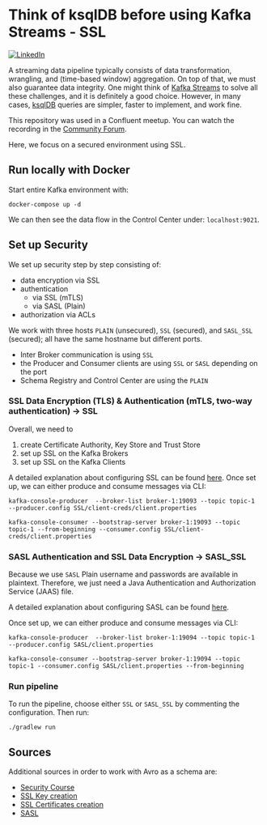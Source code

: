 # Think of ksqlDB before using Kafka Streams - SSL

[![LinkedIn][linkedin-shield]][linkedin-url]

A streaming data pipeline typically consists of data transformation, wrangling, and (time-based window) aggregation. On top of that, we must also guarantee data integrity. One might think of [Kafka Streams](https://kafka.apache.org/documentation/streams/) to solve all these challenges, and it is definitely a good choice. However, in many cases, [ksqlDB](https://ksqldb.io/) queries are simpler, faster to implement, and work fine.

This repository was used in a Confluent meetup. You can watch the recording in the [Community Forum](https://forum.confluent.io/t/recording-ready-to-view-speaker-q-a-thread-30-march-2022-think-of-using-ksqldb-before-using-kafka-streams/4450).

Here, we focus on a secured environment using SSL.

## Run locally with Docker

Start entire Kafka environment with:
```shell
docker-compose up -d
```
We can then see the data flow in the Control Center under:
```localhost:9021```.

## Set up Security

We set up security step by step consisting of: 
* data encryption via SSL
* authentication
  * via SSL (mTLS)
  * via SASL (Plain)
* authorization via ACLs

We work with three hosts `PLAIN` (unsecured), `SSL` (secured), and `SASL_SSL` (secured); 
all have the same hostname but different ports.
* Inter Broker communication is using `SSL`
* the Producer and Consumer clients are using `SSL` or `SASL` depending on the port
* Schema Registry and Control Center are using the `PLAIN`

### SSL Data Encryption (TLS) & Authentication (mTLS, two-way authentication) -> SSL

Overall, we need to 
1. create Certificate Authority, Key Store and Trust Store
2. set up SSL on the Kafka Brokers
3. set up SSL on the Kafka Clients

A detailed explanation about configuring SSL can be found [here](./SSL).
Once set up, we can either produce and consume messages via CLI:
```shell
kafka-console-producer  --broker-list broker-1:19093 --topic topic-1  --producer.config SSL/client-creds/client.properties
```
```shell
kafka-console-consumer --bootstrap-server broker-1:19093 --topic topic-1 --from-beginning --consumer.config SSL/client-creds/client.properties
```

### SASL Authentication and SSL Data Encryption -> SASL_SSL

Because we use `SASL` Plain username and passwords are available in plaintext.
Therefore, we just need a Java Authentication and Authorization Service (JAAS) file.

A detailed explanation about configuring SASL can be found [here](./SASL).

Once set up, we can either produce and consume messages via CLI:
```shell
kafka-console-producer  --broker-list broker-1:19094 --topic topic-1  --producer.config SASL/client.properties
```

```shell
kafka-console-consumer --bootstrap-server broker-1:19094 --topic topic-1 --consumer.config SASL/client.properties --from-beginning
```

### Run pipeline

To run the pipeline, choose either `SSL` or `SASL_SSL` by commenting 
the configuration. Then run:
```shell
./gradlew run
```


## Sources

Additional sources in order to work with Avro as a schema are:

* [Security Course](https://www.udemy.com/course/apache-kafka-security/)
* [SSL Key creation](https://mariadb.com/docs/security/data-in-transit-encryption/create-self-signed-certificates-keys-openssl/)
* [SSL Certificates creation](https://docs.confluent.io/platform/current/security/security_tutorial.html#configuring-host-name-verification)
* [SASL](https://docs.confluent.io/platform/current/kafka/authentication_sasl/authentication_sasl_plain.html#auth-sasl-plain-broker-config)

[linkedin-shield]: https://img.shields.io/badge/-LinkedIn-black.svg?style=flat-square&logo=linkedin&colorB=555
[linkedin-url]: https://www.linkedin.com/in/patrick-neff-7bb3b21a4/